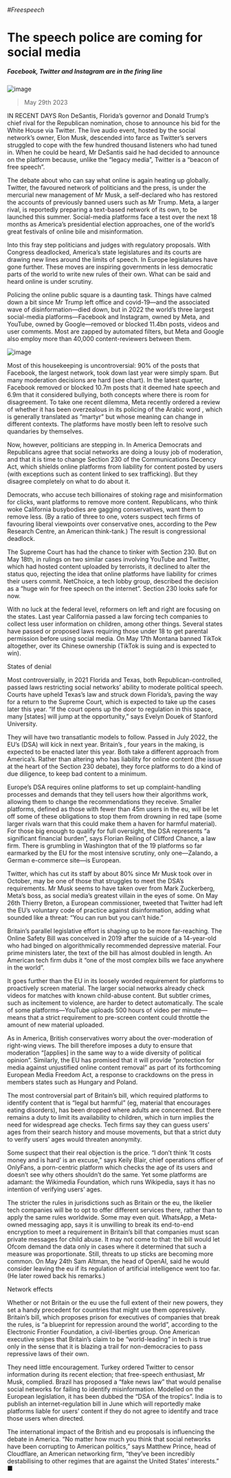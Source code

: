 ###### #Freespeech
# The speech police are coming for social media 
##### Facebook, Twitter and Instagram are in the firing line 
![image](images/20230603_IRD001.jpg) 
> May 29th 2023 
IN RECENT DAYS Ron DeSantis, Florida’s governor and Donald Trump’s chief rival for the Republican nomination, chose to announce his bid for the White House via Twitter. The live audio event, hosted by the social network’s owner, Elon Musk, descended into farce as Twitter’s servers struggled to cope with the few hundred thousand listeners who had tuned in. When he could be heard, Mr DeSantis said he had decided to announce on the platform because, unlike the “legacy media”, Twitter is a “beacon of free speech”.
The debate about who can say what online is again heating up globally. Twitter, the favoured network of politicians and the press, is under the mercurial new management of Mr Musk, a self-declared  who has restored the accounts of previously banned users such as Mr Trump. Meta, a larger rival, is reportedly preparing a text-based network of its own, to be launched this summer. Social-media platforms face a test over the next 18 months as America’s presidential election approaches, one of the world’s great festivals of online bile and misinformation.
Into this fray step politicians and judges with regulatory proposals. With Congress deadlocked, America’s state legislatures and its courts are drawing new lines around the limits of speech. In Europe legislatures have gone further. These moves are inspiring governments in less democratic parts of the world to write new rules of their own. What can be said and heard online is under scrutiny.
Policing the online public square is a daunting task. Things have calmed down a bit since Mr Trump left office and covid-19—and the associated wave of disinformation—died down, but in 2022 the world’s three largest social-media platforms—Facebook and Instagram, owned by Meta, and YouTube, owned by Google—removed or blocked 11.4bn posts, videos and user comments. Most are zapped by automated filters, but Meta and Google also employ more than 40,000 content-reviewers between them.
![image](images/20230603_IRC348.png) 

Most of this housekeeping is uncontroversial: 90% of the posts that Facebook, the largest network, took down last year were simply spam. But many moderation decisions are hard (see chart). In the latest quarter, Facebook removed or blocked 10.7m posts that it deemed hate speech and 6.9m that it considered bullying, both concepts where there is room for disagreement. To take one recent dilemma, Meta recently ordered a review of whether it has been overzealous in its policing of the Arabic word , which is generally translated as “martyr” but whose meaning can change in different contexts. The platforms have mostly been left to resolve such quandaries by themselves. 
Now, however, politicians are stepping in. In America Democrats and Republicans agree that social networks are doing a lousy job of moderation, and that it is time to change Section 230 of the Communications Decency Act, which shields online platforms from liability for content posted by users (with exceptions such as content linked to sex trafficking). But they disagree completely on what to do about it. 
Democrats, who accuse tech billionaires of stoking rage and misinformation for clicks, want platforms to remove more content. Republicans, who think woke California busybodies are gagging conservatives, want them to remove less. (By a ratio of three to one, voters suspect tech firms of favouring liberal viewpoints over conservative ones, according to the Pew Research Centre, an American think-tank.) The result is congressional deadlock.
The Supreme Court has had the chance to tinker with Section 230. But on May 18th, in rulings on two similar cases involving YouTube and Twitter, which had hosted content uploaded by terrorists, it declined to alter the status quo, rejecting the idea that online platforms have liability for crimes their users commit. NetChoice, a tech lobby group, described the decision as a “huge win for free speech on the internet”. Section 230 looks safe for now.
With no luck at the federal level, reformers on left and right are focusing on the states. Last year California passed a law forcing tech companies to collect less user information on children, among other things. Several states have passed or proposed laws requiring those under 18 to get parental permission before using social media. On May 17th Montana banned TikTok altogether, over its Chinese ownership (TikTok is suing and is expected to win).
States of denial
Most controversially, in 2021 Florida and Texas, both Republican-controlled, passed laws restricting social networks’ ability to moderate political speech. Courts have upheld Texas’s law and struck down Florida’s, paving the way for a return to the Supreme Court, which is expected to take up the cases later this year. “If the court opens up the door to regulation in this space, many [states] will jump at the opportunity,” says Evelyn Douek of Stanford University.
They will have two transatlantic models to follow. Passed in July 2022, the EU’s  (DSA) will kick in next year. Britain’s , four years in the making, is expected to be enacted later this year. Both take a different approach from America’s. Rather than altering who has liability for online content (the issue at the heart of the Section 230 debate), they force platforms to do a kind of due diligence, to keep bad content to a minimum.
Europe’s DSA requires online platforms to set up complaint-handling processes and demands that they tell users how their algorithms work, allowing them to change the recommendations they receive. Smaller platforms, defined as those with fewer than 45m users in the eu, will be let off some of these obligations to stop them from drowning in red tape (some larger rivals warn that this could make them a haven for harmful material). For those big enough to qualify for full oversight, the DSA represents “a significant financial burden”, says Florian Reiling of Clifford Chance, a law firm. There is grumbling in Washington that of the 19 platforms so far earmarked by the EU for the most intensive scrutiny, only one—Zalando, a German e-commerce site—is European.
Twitter, which has cut its staff by about 80% since Mr Musk took over in October, may be one of those that struggles to meet the DSA’s requirements. Mr Musk seems to have taken over from Mark Zuckerberg, Meta’s boss, as social media’s greatest villain in the eyes of some. On May 26th Thierry Breton, a European commissioner, tweeted that Twitter had left the EU’s voluntary code of practice against disinformation, adding what sounded like a threat: “You can run but you can’t hide.” 
Britain’s parallel legislative effort is shaping up to be more far-reaching. The Online Safety Bill was conceived in 2019 after the suicide of a 14-year-old who had binged on algorithmically recommended depressive material. Four prime ministers later, the text of the bill has almost doubled in length. An American tech firm dubs it “one of the most complex bills we face anywhere in the world”.
It goes further than the EU in its loosely worded requirement for platforms to proactively screen material. The larger social networks already check videos for matches with known child-abuse content. But subtler crimes, such as incitement to violence, are harder to detect automatically. The scale of some platforms—YouTube uploads 500 hours of video per minute—means that a strict requirement to pre-screen content could throttle the amount of new material uploaded. 
As in America, British conservatives worry about the over-moderation of right-wing views. The bill therefore imposes a duty to ensure that moderation “[applies] in the same way to a wide diversity of political opinion”. Similarly, the EU has promised that it will provide “protection for media against unjustified online content removal” as part of its forthcoming European Media Freedom Act, a response to crackdowns on the press in members states such as Hungary and Poland.
The most controversial part of Britain’s bill, which required platforms to identify content that is “legal but harmful” (eg, material that encourages eating disorders), has been dropped where adults are concerned. But there remains a duty to limit its availability to children, which in turn implies the need for widespread age checks. Tech firms say they can guess users’ ages from their search history and mouse movements, but that a strict duty to verify users’ ages would threaten anonymity.
Some suspect that their real objection is the price. “I don’t think ‘It costs money and is hard’ is an excuse,” says Keily Blair, chief operations officer of OnlyFans, a porn-centric platform which checks the age of its users and doesn’t see why others shouldn’t do the same. Yet some platforms are adamant: the Wikimedia Foundation, which runs Wikipedia, says it has no intention of verifying users’ ages.
The stricter the rules in jurisdictions such as Britain or the eu, the likelier tech companies will be to opt to offer different services there, rather than to apply the same rules worldwide. Some may even quit. WhatsApp, a Meta-owned messaging app, says it is unwilling to break its end-to-end encryption to meet a requirement in Britain’s bill that companies must scan private messages for child abuse. It may not come to that: the bill would let Ofcom demand the data only in cases where it determined that such a measure was proportionate. Still, threats to up sticks are becoming more common. On May 24th Sam Altman, the head of OpenAI, said he would consider leaving the eu if its regulation of artificial intelligence went too far. (He later rowed back his remarks.)
Network effects
Whether or not Britain or the eu use the full extent of their new powers, they set a handy precedent for countries that might use them oppressively. Britain’s bill, which proposes prison for executives of companies that break the rules, is “a blueprint for repression around the world”, according to the Electronic Frontier Foundation, a civil-liberties group. One American executive snipes that Britain’s claim to be “world-leading” in tech is true only in the sense that it is blazing a trail for non-democracies to pass repressive laws of their own.
They need little encouragement. Turkey ordered Twitter to censor information during its recent election; that free-speech enthusiast, Mr Musk, complied. Brazil has proposed a “fake news law” that would penalise social networks for failing to identify misinformation. Modelled on the European legislation, it has been dubbed the “DSA of the tropics”. India is to publish an internet-regulation bill in June which will reportedly make platforms liable for users’ content if they do not agree to identify and trace those users when directed. 
The international impact of the British and eu proposals is influencing the debate in America. “No matter how much you think that social networks have been corrupting to American politics,” says Matthew Prince, head of Cloudflare, an American networking firm, “they’ve been incredibly destabilising to other regimes that are against the United States’ interests.” ■
